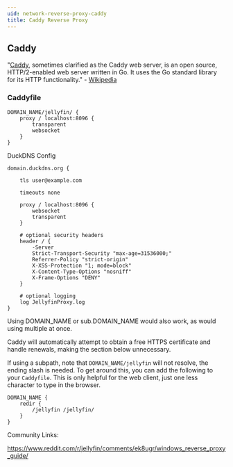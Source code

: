 ```yaml
---
uid: network-reverse-proxy-caddy
title: Caddy Reverse Proxy
---
```


## Caddy

"[Caddy](https://caddyserver.com/), sometimes clarified as the Caddy web server, is an open source, HTTP/2-enabled web server written in Go. It uses the Go standard library for its HTTP functionality." - [Wikipedia](https://en.wikipedia.org/wiki/Caddy_(web_server))

### Caddyfile

```
DOMAIN_NAME/jellyfin/ {
    proxy / localhost:8096 {
        transparent
        websocket
    }
}
```

DuckDNS Config

```
domain.duckdns.org {
 
    tls user@example.com
   
    timeouts none
 
    proxy / localhost:8096 {
        websocket
        transparent
    }
 
    # optional security headers
    header / {
        -Server
        Strict-Transport-Security "max-age=31536000;"
        Referrer-Policy "strict-origin"
        X-XSS-Protection "1; mode=block"
        X-Content-Type-Options "nosniff"
        X-Frame-Options "DENY"
    }
 
    # optional logging
    log JellyfinProxy.log
}
```

Using DOMAIN_NAME or sub.DOMAIN_NAME would also work, as would using multiple at once.

Caddy will automatically attempt to obtain a free HTTPS certificate and handle renewals, making the section below unnecessary.

If using a subpath, note that `DOMAIN_NAME/jellyfin` will not resolve, the ending slash is needed. To get around this, you can add the following to your `Caddyfile`. This is only helpful for the web client, just one less character to type in the browser.

```
DOMAIN_NAME {
    redir {
        /jellyfin /jellyfin/
    }
}
```

Community Links:

https://www.reddit.com/r/jellyfin/comments/ek8ugr/windows_reverse_proxy_guide/
